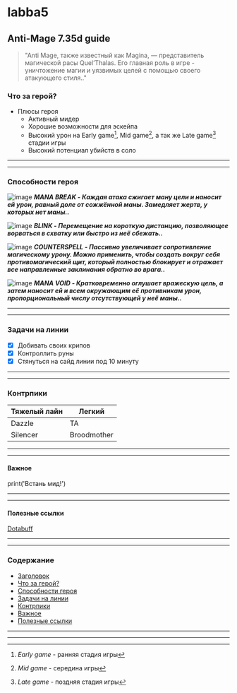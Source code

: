 # labba5

## Anti-Mage 7.35d guide
> "Anti Mage, также известный как Magina, — представитель магической расы Quel’Thalas. Его главная роль в игре - уничтожение магии и уязвимых целей с помощью своего атакующего стиля.."

### Что за герой?
- Плюсы героя
  - Активный мидер
  - Хорошие возможности для эскейпа
  - Высокий урон на Early game[^1], Mid game[^2], а так же Late game[^3] стадии игры
  - Высокий потенциал убийств в соло
---
***
[^1]: *Early game* - ранняя стадия игры
[^2]: *Mid game* - середина игры
[^3]: *Late game* - поздняя стадия игры

### Способности героя
![image](https://ru.dotabuff.com/assets/skills/anti-mage-mana-break-5003-e2b983b2a4dafdb832dec0306b87889b5d3cffd990d18e5765a8134739494f20.jpg) 
***MANA BREAK - Каждая атака сжигает ману цели и наносит ей урон, равный доле от сожжённой маны. Замедляет жертв, у которых нет маны..***

![image](https://ru.dotabuff.com/assets/skills/anti-mage-blink-5004-745b6c2d072a9fb56014d744b5056380822033780791466b70503e24d34df56c.jpg)
***BLINK - Перемещение на короткую дистанцию, позволяющее ворваться в схватку или быстро из неё сбежать..***

![image](https://ru.dotabuff.com/assets/skills/anti-mage-counterspell-7314-c2c625443923234101c214a38aa8522f26325a25565a0a32cb395bbbe1b6bc68.jpg)
***COUNTERSPELL - Пассивно увеличивает сопротивление магическому урону. Можно применить, чтобы создать вокруг себя противомагический щит, который полностью блокирует и отражает все направленные заклинания обратно во врага..***

![image](https://ru.dotabuff.com/assets/skills/anti-mage-mana-void-5006-9c6561777fe749c8b52abd57004fcdb15a669fa418b0bda3d69225c762c1194d.jpg)
***MANA VOID - Кратковременно оглушает вражескую цель, а затем наносит ей и всем окружающим её противникам урон, пропорциональный числу отсутствующей у неё маны..***

---
***

### Задачи на линии
- [x] Добивать своих крипов
- [x] Контроллить руны
- [x] Стянуться на сайд линии под 10 минуту

---
***
### Контрпики
| Тяжелый лайн | Легкий |
| ------  | ------- |
| Dazzle  | TA  |
| Silencer  | Broodmother  |

---
***
#### Важное 
print('Встань мид!')

---
***

#### Полезные ссылки
[Dotabuff](https://ru.dotabuff.com/heroes/anti-mage)

---
***
### Содержание
- [Заголовок](#Anti-Mage-7.35d-guide)
- [Что за герой?](#Что-за-герой?)
- [Способности героя](#Способности-героя)
- [Задачи на линии](#Задачи-на-линии)
- [Контрпики](#Контрпики)
- [Важное](#Важное)
- [Полезные ссылки](#Полезные-ссылки)

---
***
